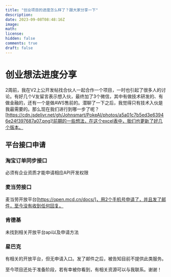 ```yaml
---
title: "创业项目的进度怎么样了？跟大家分享一下"
description: 
date: 2023-09-08T08:48:16Z
image: 
math: 
license: 
hidden: false
comments: true
draft: false
---
```


# 创业想法进度分享

2周前，我在V2上公开发帖找合伙人一起合作一个项目，一时也引起了很多人的讨论。有好几个V友留言表示想入伙，最终加了3个微信，其中有做技术研发的、有做金融的，还有一个是做AWS售前的。潜聊了一下之后，我觉得只有技术入伙是我最需要的。那么现在我们进行到哪一步了呢？
[https://cdn.jsdelivr.net/gh/Johnsmart/PokeAI/photos/a5a01c7b5ed3e63946e24f397687a07.png]!前期的一些想法，在这个excel表中，我们也更新了好几个版本。

## 平台接口申请

### 淘宝订单同步接口

必须有企业资质才能申请相应API开发权限

### 麦当劳接口

麦当劳开放平台[https://open.mcd.cn/docs/]，用2个手机号申请了，并且发了邮件，至今没有收到任何回复。

### 肯德基

未找到相关开放平台api以及申请方法

### 星巴克

有相关的开放平台，但无申请入口。发了邮件之后，被告知目前不提供此类服务。

至今项目还处于准备阶段，若有幸被你看到，有相关资源可以与我联系。谢谢！
